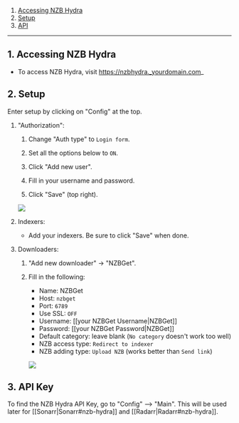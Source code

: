 <!-- TOC depthFrom:1 depthTo:6 withLinks:1 updateOnSave:0 orderedList:0 -->

1. [Accessing NZB Hydra](#1-accessing-nzb-hydra)
2. [Setup](#2-setup)
3. [API](#3-api-key)

<!-- /TOC -->

---


## 1. Accessing NZB Hydra

- To access NZB Hydra, visit https://nzbhydra._yourdomain.com_

## 2. Setup

Enter setup by clicking on "Config" at the top.

1. "Authorization":

    1. Change "Auth type" to `Login form`.

    1. Set all the options below to `ON`.
    1. Click "Add new user". 
    1. Fill in your username and password.
    1. Click "Save" (top right).
    
    ![](https://i.imgur.com/IAxSk4P.png)

 1. Indexers:

    - Add your indexers. Be sure to click "Save" when done.

 1. Downloaders:

    1. "Add new downloader" -> "NZBGet".

    1. Fill in the following:
       - Name: NZBGet
       - Host: `nzbget`
       - Port: `6789`
       - Use SSL: `OFF`
       - Username: [[your NZBGet Username|NZBGet]]
       - Password: [[your NZBGet Password|NZBGet]]
       - Default category: leave blank (`No category` doesn't work too well)
       - NZB access type: `Redirect to indexer`
       - NZB adding type: `Upload NZB` (works better than `Send link`) 
  
       ![](https://i.imgur.com/n3ZV0Ki.png)

## 3. API Key

To find the NZB Hydra API Key, go to "Config" --> "Main". This will be used later for [[Sonarr|Sonarr#nzb-hydra]] and [[Radarr|Radarr#nzb-hydra]].